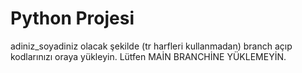 
# Python Projesi

adiniz_soyadiniz olacak şekilde (tr harfleri kullanmadan) branch açıp kodlarınızı oraya yükleyin.
Lütfen MAİN BRANCHİNE YÜKLEMEYİN.
